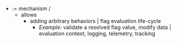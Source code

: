 - := mechanism /
    - allows
        - adding arbitrary behaviors | flag evaluation life-cycle
          - *Example:* validate a resolved flag value, modify data  | evaluation context, logging, telemetry, tracking